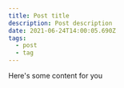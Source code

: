 ```yaml
---
title: Post title
description: Post description
date: 2021-06-24T14:00:05.690Z
tags:
  - post
  - tag
---
```

Here's some content for you
